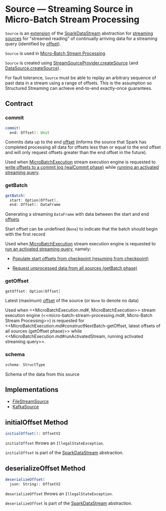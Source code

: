 # Source &mdash; Streaming Source in Micro-Batch Stream Processing

`Source` is an [extension](#contract) of the [SparkDataStream](SparkDataStream.md) abstraction for [streaming sources](#implementations) for "streamed reading" of continually arriving data for a streaming query (identified by [offset](Offset.md)).

`Source` is used in [Micro-Batch Stream Processing](micro-batch-stream-processing.md).

`Source` is created using [StreamSourceProvider.createSource](StreamSourceProvider.md#createSource) (and [DataSource.createSource](DataSource.md#createSource)).

For fault tolerance, `Source` must be able to replay an arbitrary sequence of past data in a stream using a range of offsets. This is the assumption so Structured Streaming can achieve end-to-end exactly-once guarantees.

## Contract

### <span id="commit"> commit

```scala
commit(
  end: Offset): Unit
```

Commits data up to the end [offset](Offset.md) (informs the source that Spark has completed processing all data for offsets less than or equal to the end offset and will only request offsets greater than the end offset in the future).

Used when [MicroBatchExecution](MicroBatchExecution.md) stream execution engine is requested to [write offsets to a commit log (walCommit phase)](MicroBatchExecution.md#constructNextBatch-walCommit) while [running an activated streaming query](MicroBatchExecution.md#runActivatedStream).

### <span id="getBatch"> getBatch

```scala
getBatch(
  start: Option[Offset],
  end: Offset): DataFrame
```

Generating a streaming `DataFrame` with data between the start and end [offsets](Offset.md)

Start offset can be undefined (`None`) to indicate that the batch should begin with the first record

Used when [MicroBatchExecution](MicroBatchExecution.md) stream execution engine is requested to [run an activated streaming query](MicroBatchExecution.md#runActivatedStream), namely:

* [Populate start offsets from checkpoint (resuming from checkpoint)](MicroBatchExecution.md#populateStartOffsets)

* [Request unprocessed data from all sources (getBatch phase)](MicroBatchExecution.md#runBatch-getBatch)

### <span id="getOffset"> getOffset

```scala
getOffset: Option[Offset]
```

Latest (maximum) [offset](Offset.md) of the source (or `None` to denote no data)

Used when <<MicroBatchExecution.md#, MicroBatchExecution>> stream execution engine (<<micro-batch-stream-processing.md#, Micro-Batch Stream Processing>>) is requested for <<MicroBatchExecution.md#constructNextBatch-getOffset, latest offsets of all sources (getOffset phase)>> while <<MicroBatchExecution.md#runActivatedStream, running activated streaming query>>.

### <span id="schema"> schema

```scala
schema: StructType
```

Schema of the data from this source

## Implementations

* [FileStreamSource](datasources/file/FileStreamSource.md)
* [KafkaSource](datasources/kafka/KafkaSource.md)

## <span id="initialOffset"> initialOffset Method

```scala
initialOffset(): OffsetV2
```

`initialOffset` throws an `IllegalStateException`.

`initialOffset` is part of the [SparkDataStream](SparkDataStream.md#initialOffset) abstraction.

## <span id="deserializeOffset"> deserializeOffset Method

```scala
deserializeOffset(
  json: String): OffsetV2
```

`deserializeOffset` throws an `IllegalStateException`.

`deserializeOffset` is part of the [SparkDataStream](SparkDataStream.md#deserializeOffset) abstraction.
